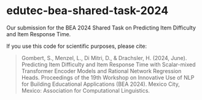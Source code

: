 # edutec-bea-shared-task-2024

Our submission for the BEA 2024 Shared Task on Predicting Item Difficulty and Item Response Time. 

If you use this code for scientific purposes, please cite:

> Gombert, S., Menzel, L., Di Mitri, D., & Drachsler, H. (2024, June). Predicting Item Difficulty and Item Response Time with Scalar-mixed Transformer Encoder Models and Rational Network Regression Heads. Proceedings of the 19th Workshop on Innovative Use of NLP for Building Educational Applications (BEA 2024). Mexico City, Mexico: Association for Computational Linguistics.
